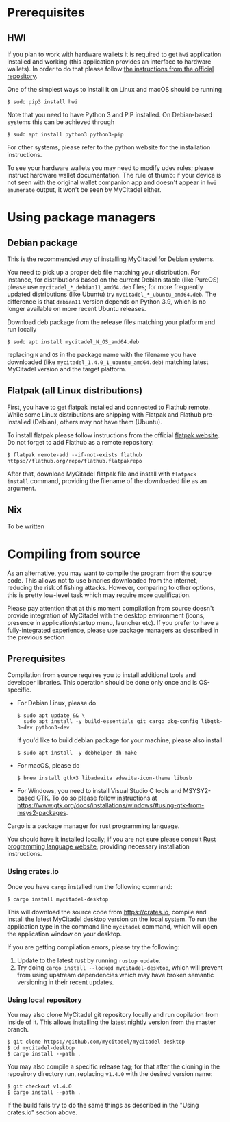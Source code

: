 Prerequisites
=============

## HWI

If you plan to work with hardware wallets it is required to get `hwi`
application installed and working (this application provides an 
interface to hardware wallets). In order to do that please follow 
[the instructions from the official repository][hwi].

One of the simplest ways to install it on Linux and macOS should be 
running
```console
$ sudo pip3 install hwi
```

Note that you need to have Python 3 and PIP installed. On Debian-based
systems this can be achieved through
```console
$ sudo apt install python3 python3-pip
```
For other systems, please refer to the python website for the 
installation instructions.

To see your hardware wallets you may need to modify udev rules; please
instruct hardware wallet documentation. The rule of thumb: if your device
is not seen with the original wallet companion app and doesn't appear in
`hwi enumerate` output, it won't be seen by MyCitadel either.


Using package managers
======================

## Debian package

This is the recommended way of installing MyCitadel for Debian systems.

You need to pick up a proper deb file matching your distribution. For
instance, for distributions based on the current Debian stable (like PureOS) 
please use `mycitadel_*_debian11_amd64.deb` files; for more frequently updated
distributions (like Ubuntu) try `mycitadel_*_ubuntu_amd64.deb`. The
difference is that `debian11` version depends on Python 3.9, which is no 
longer available on more recent Ubuntu releases.

Download deb package from the release files matching your platform and run 
locally
```console
$ sudo apt install mycitadel_N_OS_amd64.deb
```
replacing `N` and `OS` in the package name with the filename you have 
downloaded (like `mycitadel_1.4.0_1_ubuntu_amd64.deb`) matching latest 
MyCitadel version and the target platform.


## Flatpak (all Linux distributions)

First, you have to get flatpak installed and connected to Flathub remote. 
While some Linux distributions are shipping with Flatpak and Flathub 
pre-installed (Debian), others may not have them (Ubuntu).

To install flatpak please follow instructions from the official 
[flatpak website](https://flatpak.org/setup/). Do not forget to add Flathub 
as a remote repository:

```console
$ flatpak remote-add --if-not-exists flathub https://flathub.org/repo/flathub.flatpakrepo
```

After that, download MyCitadel flatpak file and install with `flatpack 
install` command, providing the filename of the downloaded file as an argument.


## Nix

To be written


Compiling from source
=====================

As an alternative, you may want to compile the program from the source code. 
This allows not to use binaries downloaded from the internet, reducing the 
risk of fishing attacks. However, comparing to other options, this is pretty 
low-level task which may require more qualification.

Please pay attention that at this moment compilation from source doesn't
provide integration of MyCitadel with the desktop environment (icons, 
presence in application/startup menu, launcher etc). If you prefer to have a 
fully-integrated experience, please use package managers as described in the 
previous section


Prerequisites
-------------

Compilation from source requires you to install additional tools and 
developer libraries. This operation should be done only once and is OS-specific.

- For Debian Linux, please do
    ```console
    $ sudo apt update && \
      sudo apt install -y build-essentials git cargo pkg-config libgtk-3-dev python3-dev
    ```
  
    If you'd like to build debian package for your machine, please also install
    ```console
    $ sudo apt install -y debhelper dh-make
    ```

- For macOS, please do
    ```console
    $ brew install gtk+3 libadwaita adwaita-icon-theme libusb
    ```

- For Windows, you need to install Visual Studio C tools and MSYSY2-based GTK.
  To do so please follow instructions at
  <https://www.gtk.org/docs/installations/windows/#using-gtk-from-msys2-packages>.

Cargo is a package manager for rust programming language.

You should have it installed locally; if you are not sure please consult
[Rust programming language website][rust], providing necessary installation
instructions.


### Using crates.io

Once you have `cargo` installed run the following command:
```console
$ cargo install mycitadel-desktop
```

This will download the source code from https://crates.io, compile and 
install the latest MyCitadel desktop version on the local system. To run the 
application type in the command line `mycitadel` command, which will open 
the application window on your desktop.

If you are getting compilation errors, please try the following:

1. Update to the latest rust by running `rustup update`.
2. Try doing `cargo install --locked mycitadel-desktop`, which will prevent 
   from using upstream dependencies which may have broken semantic versioning
   in their recent updates.


### Using local repository

You may also clone MyCitadel git repository locally and run copilation from 
inside of it. This allows installing the latest nightly version from the 
master branch.

```console
$ git clone https://github.com/mycitadel/mycitadel-desktop
$ cd mycitadel-desktop
$ cargo install --path .
```

You may also compile a specific release tag; for that after the cloning
in the reposirory directory run, replacing `v1.4.0` with the desired version 
name:
```console
$ git checkout v1.4.0
$ cargo install --path .
```

If the build fails try to do the same things as described in the "Using 
crates.io" section above.


[hwi]: https://github.com/bitcoin-core/HWI
[rust]: https://rust-lang.org
